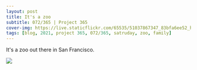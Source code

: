 ```yaml
---
layout: post
title: It's a zoo
subtitle: 072/365 | Project 365
cover-img: https://live.staticflickr.com/65535/51037867347_83bfa6ee52_h.jpg
tags: [blog, 2021, project 365, 072/365, satruday, zoo, family]
---
```

<style>
  .intro-header.big-img {
    background-position:center }
</style>
It's a zoo out there in San Francisco.
<p class="post-img-wrap">
  <img src="https://live.staticflickr.com/65535/51037760546_466c5a0483_h.jpg">
</p>
